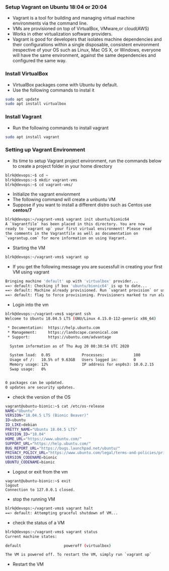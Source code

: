 ### Setup Vagrant on Ubuntu 18:04 or 20:04
* Vagrant is a tool for building and managing virtual machine environments via the command line. 
* VMs are provisioned on top of VirtualBox, VMware,or cloud(AWS)
* Works in other virtualization software providers.
* Vagrant is good for developers that isolates machine dependencies and their configurations within a single disposable, consistent environment irespective of your OS such as Linux, Mac OS X, or Windows, everyone will  have the same environment, against the same dependencies and configured the same way.
### Install VirtualBox
* VirtualBox packages come with Ubuntu by default. 
* Use the following commands to instal it
``` bash
sudo apt update
sudo apt install virtualbox
```
### Install Vagrant
* Run the following commands to install vagrant
``` bash
sudo apt install vagrant
```
### Setting up Vagrant Environment
* Its time to setup Vagrant project environment, run the commands below to create a project folder in your home directory
``` bash
blrk@devops:~$ cd ~
blrk@devops:~$ mkdir vagrant-vms
blrk@devops:~$ cd vagrant-vms/
```
* Initialize the vagrant envionment
* The following command will create a unbuntu VM
* Suppose if you want to install a different distro such as Centos use <b>centos/7</b>
``` bash
blrk@devops:~/vagrant-vms$ vagrant init ubuntu/bionic64
A `Vagrantfile` has been placed in this directory. You are now
ready to `vagrant up` your first virtual environment! Please read
the comments in the Vagrantfile as well as documentation on
`vagrantup.com` for more information on using Vagrant.
```
* Starting the VM
``` bash
blrk@devops:~/vagrant-vms$ vagrant up
```
* If you get the following message you are sucessfull in creating your first VM using vagrant
``` bash
Bringing machine 'default' up with 'virtualbox' provider...
==> default: Checking if box 'ubuntu/bionic64' is up to date...
==> default: Machine already provisioned. Run `vagrant provision` or use the `--provision`
==> default: flag to force provisioning. Provisioners marked to run always will still run.
```
* Login into the vm 
``` bash
blrk@devops:~/vagrant-vms$ vagrant ssh
Welcome to Ubuntu 18.04.5 LTS (GNU/Linux 4.15.0-112-generic x86_64)

 * Documentation:  https://help.ubuntu.com
 * Management:     https://landscape.canonical.com
 * Support:        https://ubuntu.com/advantage

  System information as of Thu Aug 20 00:38:54 UTC 2020

  System load:  0.05              Processes:             100
  Usage of /:   10.5% of 9.63GB   Users logged in:       0
  Memory usage: 12%               IP address for enp0s3: 10.0.2.15
  Swap usage:   0%


0 packages can be updated.
0 updates are security updates.
```
* check the version of the OS
``` bash
vagrant@ubuntu-bionic:~$ cat /etc/os-release 
NAME="Ubuntu"
VERSION="18.04.5 LTS (Bionic Beaver)"
ID=ubuntu
ID_LIKE=debian
PRETTY_NAME="Ubuntu 18.04.5 LTS"
VERSION_ID="18.04"
HOME_URL="https://www.ubuntu.com/"
SUPPORT_URL="https://help.ubuntu.com/"
BUG_REPORT_URL="https://bugs.launchpad.net/ubuntu/"
PRIVACY_POLICY_URL="https://www.ubuntu.com/legal/terms-and-policies/privacy-policy"
VERSION_CODENAME=bionic
UBUNTU_CODENAME=bionic
```
* Logout or exit from the vm 
```
vagrant@ubuntu-bionic:~$ exit
logout
Connection to 127.0.0.1 closed.
```
* stop the running VM
``` bash
blrk@devops:~/vagrant-vms$ vagrant halt
==> default: Attempting graceful shutdown of VM...
```
* check the status of a VM
``` bash
blrk@devops:~/vagrant-vms$ vagrant status 
Current machine states:

default                   poweroff (virtualbox)

The VM is powered off. To restart the VM, simply run `vagrant up`
```
* Restart the VM
``` bash

```



